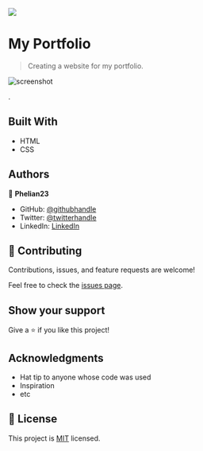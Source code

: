 ![](https://img.shields.io/badge/Microverse-blueviolet)

# My Portfolio

> Creating a website for my portfolio.

![screenshot](./app_screenshot.png)

.

## Built With

- HTML
- CSS

## Authors

👤 **Phelian23**

- GitHub: [@githubhandle](https://github.com/phelian23)
- Twitter: [@twitterhandle](https://twitter.com/twitterhandle)
- LinkedIn: [LinkedIn](https://linkedin.com/in/linkedinhandle)

## 🤝 Contributing

Contributions, issues, and feature requests are welcome!

Feel free to check the [issues page](../../issues/).

## Show your support

Give a ⭐️ if you like this project!

## Acknowledgments

- Hat tip to anyone whose code was used
- Inspiration
- etc

## 📝 License

This project is [MIT](./MIT.md) licensed.
